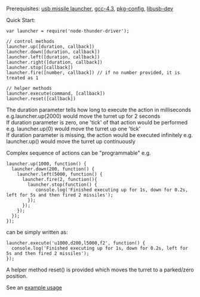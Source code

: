 Prerequisites: 
[usb missile launcher](http://www.dreamcheeky.com/thunder-missile-launcher), 
[gcc-4.3](http://stackoverflow.com/questions/10480654/std-gnu0xoption-for-macos), 
[pkg-config](http://manpages.ubuntu.com/manpages/hardy/man1/pkg-config.1.html), 
[libusb-dev](http://ubuntuforums.org/showthread.php?t=1537201)

Quick Start:

    var launcher = require('node-thunder-driver');

    // control methods
    launcher.up([duration, callback])
    launcher.down([duration, callback])
    launcher.left([duration, callback])
    launcher.right([duration, callback])
    launcher.stop([callback])
    launcher.fire([number, callback]) // if no number provided, it is treated as 1

    // helper methods
    launcher.execute(command, [callback])
    launcher.reset([callback])

The duration parameter tells how long to execute the action in milliseconds e.g.launcher.up(2000) would move the turret up for 2 seconds   
If duration parameter is zero, one 'tick' of that action would be performed e.g. launcher.up(0) would move the turret up one 'tick'  
If duration parameter is missing, the action would be executed infinitely e.g. launcher.up() would move the turret up continuously  

Complex sequence of actions can be "programmable" e.g.

    launcher.up(1000, function() {
      launcher.down(200, function() {
        launcher.left(5000, function() {
          launcher.fire(2, function(){
            launcher.stop(function() {
               console.log('Finished executing up for 1s, down for 0.2s, left for 5s and then fired 2 missiles');
            });
          });
        });
      });
    });

can be simply written as:

    launcher.execute('u1000,d200,l5000,f2', function() {
      console.log('Finished executing up for 1s, down for 0.2s, left for 5s and then fired 2 missiles');
    });

A helper method reset() is provided which moves the turret to a parked/zero position.

See an [example usage](http://github.com/pathikrit/node-thunder-webui)

